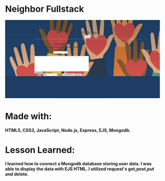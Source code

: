 # Neighbor Fullstack
 ![](Neighbor.png)

  
# Made with:
####  HTML5, CSS3, JavaScript, Node.js, Express, EJS, Mongodb.
# Lesson Learned:
#### I learned how to connect a Mongodb database storing user data. I was able to display the data with EJS HTML. I utilized request's get,post,put and delete.
